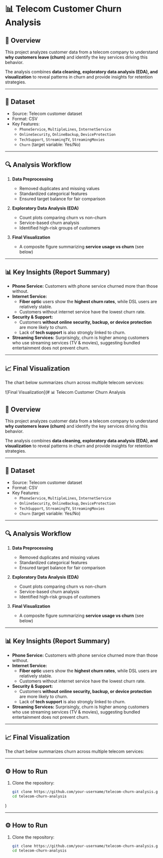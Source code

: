 # 📊 Telecom Customer Churn Analysis

## 📖 Overview
This project analyzes customer data from a telecom company to understand **why customers leave (churn)** and identify the key services driving this behavior.  

The analysis combines **data cleaning, exploratory data analysis (EDA), and visualization** to reveal patterns in churn and provide insights for retention strategies.  

---

## 📂 Dataset
- Source: Telecom customer dataset  
- Format: CSV  
- Key Features:
  - `PhoneService`, `MultipleLines`, `InternetService`
  - `OnlineSecurity`, `OnlineBackup`, `DeviceProtection`
  - `TechSupport`, `StreamingTV`, `StreamingMovies`
  - `Churn` (target variable: Yes/No)

---

## 🔍 Analysis Workflow
1. **Data Preprocessing**
   - Removed duplicates and missing values
   - Standardized categorical features
   - Ensured target balance for fair comparison

2. **Exploratory Data Analysis (EDA)**
   - Count plots comparing churn vs non-churn
   - Service-based churn analysis
   - Identified high-risk groups of customers

3. **Final Visualization**
   - A composite figure summarizing **service usage vs churn** (see below)

---

## 📊 Key Insights (Report Summary)
- **Phone Service:** Customers with phone service churned more than those without.  
- **Internet Service:**  
  - **Fiber optic** users show the **highest churn rates**, while DSL users are relatively stable.  
  - Customers without internet service have the lowest churn rate.  
- **Security & Support:**  
  - Customers **without online security, backup, or device protection** are more likely to churn.  
  - Lack of **tech support** is also strongly linked to churn.  
- **Streaming Services:** Surprisingly, churn is higher among customers who use streaming services (TV & movies), suggesting bundled entertainment does not prevent churn.  

---

## 📈 Final Visualization
The chart below summarizes churn across multiple telecom services:  

![Final Visualization](# 📊 Telecom Customer Churn Analysis

## 📖 Overview
This project analyzes customer data from a telecom company to understand **why customers leave (churn)** and identify the key services driving this behavior.  

The analysis combines **data cleaning, exploratory data analysis (EDA), and visualization** to reveal patterns in churn and provide insights for retention strategies.  

---

## 📂 Dataset
- Source: Telecom customer dataset  
- Format: CSV  
- Key Features:
  - `PhoneService`, `MultipleLines`, `InternetService`
  - `OnlineSecurity`, `OnlineBackup`, `DeviceProtection`
  - `TechSupport`, `StreamingTV`, `StreamingMovies`
  - `Churn` (target variable: Yes/No)

---

## 🔍 Analysis Workflow
1. **Data Preprocessing**
   - Removed duplicates and missing values
   - Standardized categorical features
   - Ensured target balance for fair comparison

2. **Exploratory Data Analysis (EDA)**
   - Count plots comparing churn vs non-churn
   - Service-based churn analysis
   - Identified high-risk groups of customers

3. **Final Visualization**
   - A composite figure summarizing **service usage vs churn** (see below)

---

## 📊 Key Insights (Report Summary)
- **Phone Service:** Customers with phone service churned more than those without.  
- **Internet Service:**  
  - **Fiber optic** users show the **highest churn rates**, while DSL users are relatively stable.  
  - Customers without internet service have the lowest churn rate.  
- **Security & Support:**  
  - Customers **without online security, backup, or device protection** are more likely to churn.  
  - Lack of **tech support** is also strongly linked to churn.  
- **Streaming Services:** Surprisingly, churn is higher among customers who use streaming services (TV & movies), suggesting bundled entertainment does not prevent churn.  

---

## 📈 Final Visualization
The chart below summarizes churn across multiple telecom services:  


---

## ⚙️ How to Run
1. Clone the repository:
   ```bash
   git clone https://github.com/your-username/telecom-churn-analysis.git
   cd telecom-churn-analysis
)  

---

## ⚙️ How to Run
1. Clone the repository:
   ```bash
   git clone https://github.com/your-username/telecom-churn-analysis.git
   cd telecom-churn-analysis
